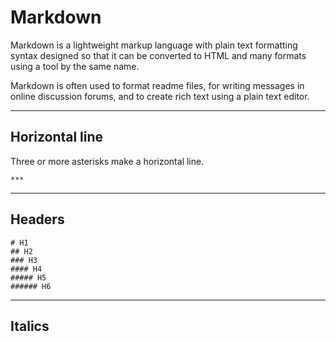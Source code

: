 # Markdown

Markdown is a lightweight markup language with plain text formatting syntax designed so that it can be converted to HTML and many formats using a tool by the same name.
 
Markdown is often used to format readme files, for writing messages in online discussion forums, and to create rich text using a plain text editor.

***

## Horizontal line

Three or more asterisks make a horizontal line.

```
***
```

***

## Headers

```
# H1
## H2
### H3
#### H4
##### H5
###### H6
```

***

## Italics
